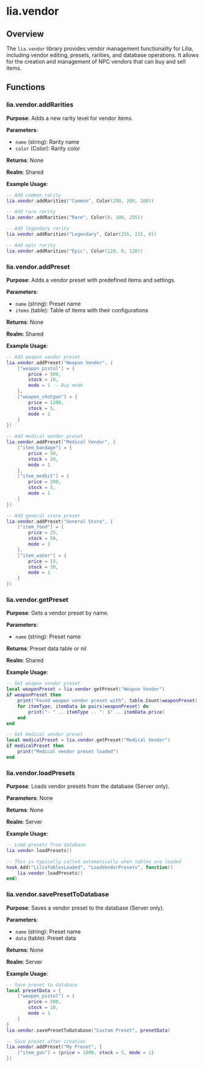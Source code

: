 # lia.vendor

## Overview
The `lia.vendor` library provides vendor management functionality for Lilia, including vendor editing, presets, rarities, and database operations. It allows for the creation and management of NPC vendors that can buy and sell items.

## Functions

### lia.vendor.addRarities
**Purpose**: Adds a new rarity level for vendor items.

**Parameters**:
- `name` (string): Rarity name
- `color` (Color): Rarity color

**Returns**: None

**Realm**: Shared

**Example Usage**:
```lua
-- Add common rarity
lia.vendor.addRarities("Common", Color(200, 200, 200))

-- Add rare rarity
lia.vendor.addRarities("Rare", Color(0, 100, 255))

-- Add legendary rarity
lia.vendor.addRarities("Legendary", Color(255, 215, 0))

-- Add epic rarity
lia.vendor.addRarities("Epic", Color(128, 0, 128))
```

### lia.vendor.addPreset
**Purpose**: Adds a vendor preset with predefined items and settings.

**Parameters**:
- `name` (string): Preset name
- `items` (table): Table of items with their configurations

**Returns**: None

**Realm**: Shared

**Example Usage**:
```lua
-- Add weapon vendor preset
lia.vendor.addPreset("Weapon Vendor", {
    ["weapon_pistol"] = {
        price = 500,
        stock = 10,
        mode = 1 -- Buy mode
    },
    ["weapon_shotgun"] = {
        price = 1200,
        stock = 5,
        mode = 1
    }
})

-- Add medical vendor preset
lia.vendor.addPreset("Medical Vendor", {
    ["item_bandage"] = {
        price = 50,
        stock = 20,
        mode = 1
    },
    ["item_medkit"] = {
        price = 200,
        stock = 5,
        mode = 1
    }
})

-- Add general store preset
lia.vendor.addPreset("General Store", {
    ["item_food"] = {
        price = 25,
        stock = 50,
        mode = 1
    },
    ["item_water"] = {
        price = 15,
        stock = 30,
        mode = 1
    }
})
```

### lia.vendor.getPreset
**Purpose**: Gets a vendor preset by name.

**Parameters**:
- `name` (string): Preset name

**Returns**: Preset data table or nil

**Realm**: Shared

**Example Usage**:
```lua
-- Get weapon vendor preset
local weaponPreset = lia.vendor.getPreset("Weapon Vendor")
if weaponPreset then
    print("Found weapon vendor preset with", table.Count(weaponPreset), "items")
    for itemType, itemData in pairs(weaponPreset) do
        print("- " .. itemType .. ": $" .. itemData.price)
    end
end

-- Get medical vendor preset
local medicalPreset = lia.vendor.getPreset("Medical Vendor")
if medicalPreset then
    print("Medical vendor preset loaded")
end
```

### lia.vendor.loadPresets
**Purpose**: Loads vendor presets from the database (Server only).

**Parameters**: None

**Returns**: None

**Realm**: Server

**Example Usage**:
```lua
-- Load presets from database
lia.vendor.loadPresets()

-- This is typically called automatically when tables are loaded
hook.Add("LiliaTablesLoaded", "LoadVendorPresets", function()
    lia.vendor.loadPresets()
end)
```

### lia.vendor.savePresetToDatabase
**Purpose**: Saves a vendor preset to the database (Server only).

**Parameters**:
- `name` (string): Preset name
- `data` (table): Preset data

**Returns**: None

**Realm**: Server

**Example Usage**:
```lua
-- Save preset to database
local presetData = {
    ["weapon_pistol"] = {
        price = 500,
        stock = 10,
        mode = 1
    }
}
lia.vendor.savePresetToDatabase("Custom Preset", presetData)

-- Save preset after creation
lia.vendor.addPreset("My Preset", {
    ["item_gun"] = {price = 1000, stock = 5, mode = 1}
})
```